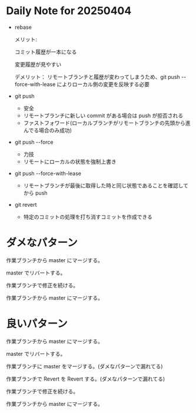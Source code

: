 # Daily Note for 20250404

- rebase

  メリット:

  コミット履歴が一本になる

  変更履歴が見やすい

  デメリット：
  リモートブランチと履歴が変わってしまうため、git push --force-with-lease によりローカル側の変更を反映する必要

- git push

  - 安全
  - リモートブランチに新しい commit がある場合は push が拒否される
  - ファストフォワード(ローカルブランチがリモートブランチの先頭から進んでる場合のみ成功)

- git push --force

  - 力技
  - リモートにローカルの状態を強制上書き

- git push --force-with-lease

  - リモートブランチが最後に取得した時と同じ状態であることを確認してから push

- git revert

  - 特定のコミットの処理を打ち消すコミットを作成できる

# ダメなパターン

作業ブランチから master にマージする。

master でリバートする。

作業ブランチで修正を続ける。

作業ブランチから master にマージする。

# 良いパターン

作業ブランチから master にマージする。

master でリバートする。

作業ブランチに master をマージする。(ダメなパターンで漏れてる)

作業ブランチで Revert を Revert する。(ダメなパターンで漏れてる)

作業ブランチで修正を続ける。

作業ブランチから master にマージする。
